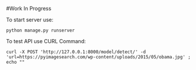 #Work In Progress


To start server use:
```
python manage.py runserver
```

To test API use CURL Command:
```
curl -X POST 'http://127.0.0.1:8000/model/detect/' -d 'url=https://pyimagesearch.com/wp-content/uploads/2015/05/obama.jpg' ; echo ""
```
